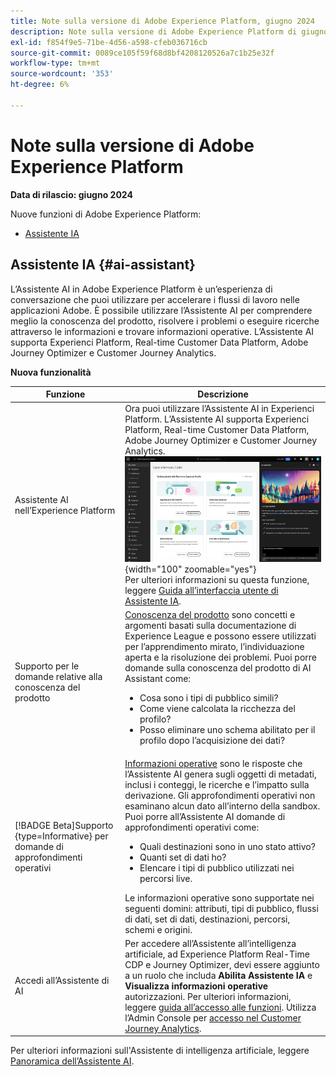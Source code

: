 ```yaml
---
title: Note sulla versione di Adobe Experience Platform, giugno 2024
description: Note sulla versione di Adobe Experience Platform di giugno 2024.
exl-id: f854f9e5-71be-4d56-a598-cfeb036716cb
source-git-commit: 0089ce105f59f68d8bf4208120526a7c1b25e32f
workflow-type: tm+mt
source-wordcount: '353'
ht-degree: 6%

---
```


# Note sulla versione di Adobe Experience Platform

**Data di rilascio: giugno 2024**

Nuove funzioni di Adobe Experience Platform:

- [Assistente IA](#ai-assistant)

## Assistente IA {#ai-assistant}

L’Assistente AI in Adobe Experience Platform è un’esperienza di conversazione che puoi utilizzare per accelerare i flussi di lavoro nelle applicazioni Adobe. È possibile utilizzare l’Assistente AI per comprendere meglio la conoscenza del prodotto, risolvere i problemi o eseguire ricerche attraverso le informazioni e trovare informazioni operative. L’Assistente AI supporta Experienci Platform, Real-time Customer Data Platform, Adobe Journey Optimizer e Customer Journey Analytics.

**Nuova funzionalità**

| Funzione | Descrizione |
| --- | --- |
| Assistente AI nell’Experience Platform | Ora puoi utilizzare l’Assistente AI in Experienci Platform. L’Assistente AI supporta Experienci Platform, Real-time Customer Data Platform, Adobe Journey Optimizer e Customer Journey Analytics. <br> ![Assistente AI in Experience Platform.](../2024/assets/june/ai-assistant-full.png "Assistente AI in Experience Platform."){width="100" zoomable="yes"} <br> Per ulteriori informazioni su questa funzione, leggere [Guida all’interfaccia utente di Assistente IA](../../ai-assistant/ui-guide.md). |
| Supporto per le domande relative alla conoscenza del prodotto | [Conoscenza del prodotto](../../ai-assistant/home.md#product-knowledge) sono concetti e argomenti basati sulla documentazione di Experience League e possono essere utilizzati per l’apprendimento mirato, l’individuazione aperta e la risoluzione dei problemi. Puoi porre domande sulla conoscenza del prodotto di AI Assistant come: <ul><li>Cosa sono i tipi di pubblico simili?</li><li>Come viene calcolata la ricchezza del profilo?</li><li> Posso eliminare uno schema abilitato per il profilo dopo l’acquisizione dei dati?</li></ul> |
| [!BADGE Beta]Supporto {type=Informative} per domande di approfondimenti operativi | [Informazioni operative](../../ai-assistant/home.md#operational-insights) sono le risposte che l’Assistente AI genera sugli oggetti di metadati, inclusi i conteggi, le ricerche e l’impatto sulla derivazione. Gli approfondimenti operativi non esaminano alcun dato all’interno della sandbox. Puoi porre all’Assistente AI domande di approfondimenti operativi come: <ul><li>Quali destinazioni sono in uno stato attivo?</li><li>Quanti set di dati ho?</li><li>Elencare i tipi di pubblico utilizzati nei percorsi live.</li></ul> Le informazioni operative sono supportate nei seguenti domini: attributi, tipi di pubblico, flussi di dati, set di dati, destinazioni, percorsi, schemi e origini. |
| Accedi all’Assistente di AI | Per accedere all’Assistente all’intelligenza artificiale, ad Experience Platform Real-Time CDP e Journey Optimizer, devi essere aggiunto a un ruolo che includa **Abilita Assistente IA** e **Visualizza informazioni operative** autorizzazioni. Per ulteriori informazioni, leggere [guida all’accesso alle funzioni](../../ai-assistant/access.md). Utilizza l’Admin Console per [accesso nel Customer Journey Analytics](https://experienceleague.adobe.com/en/docs/analytics-platform/using/ai-assistant?lang=en#feature-access). |

Per ulteriori informazioni sull&#39;Assistente di intelligenza artificiale, leggere [Panoramica dell’Assistente AI](../../ai-assistant/home.md).
